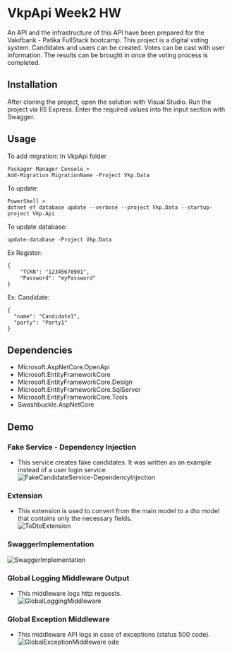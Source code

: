 # VkpApi Week2 HW


An API and the infrastructure of this API have been prepared for the Vakıfbank - Patika FullStack bootcamp. This project is a digital voting system. Candidates and users can be created. Votes can be cast with user information. The results can be brought in once the voting process is completed.


## Installation

After cloning the project, open the solution with Visual Studio. Run the project via IIS Express. Enter the required values ​​into the input section with Swagger.

## Usage

To add migration:
In VkpApi folder
```
Packager Manager Console > 
Add-Migration MigrationName -Project Vkp.Data
```

To update:
```
PowerShell >
dotnet ef database update --verbose --project Vkp.Data --startup-project Vkp.Api
```

To update database: 
```
update-database -Project Vkp.Data
```

Ex Register:
```
{
    "TCKN": "12345678901",
    "Password": "myPassword"
}
```

Ex: Candidate: 
```
{
  "name": "Candidate1",
  "party": "Party1"
}
```

## Dependencies
- Microsoft.AspNetCore.OpenApi
- Microsoft.EntityFrameworkCore
- Microsoft.EntityFrameworkCore.Design
- Microsoft.EntityFrameworkCore.SqlServer
- Microsoft.EntityFrameworkCore.Tools
- Swashbuckle.AspNetCore
    
## Demo

### Fake Service - Dependency Injection
- This service creates fake candidates. It was written as an example instead of a user login service. <br/>
![FakeCandidateService-DependencyInjection](https://github.com/kutaymalik/VkpApi/assets/56682209/7b6eb15f-d4ed-44a5-b94f-c464fa5925b7)

### Extension
- This extension is used to convert from the main model to a dto model that contains only the necessary fields. <br/>
![ToDtoExtension](https://github.com/kutaymalik/VkpApi/assets/56682209/f2afb296-6638-4471-82a5-7993425fc3ac)

### SwaggerImplementation
![SwaggerImplementation](https://github.com/kutaymalik/VkpApi/assets/56682209/80644afe-8061-428b-ae4d-70ae9bfa1e71)


### Global Logging Middleware Output
- This middleware logs http requests. <br/>
![GlobalLoggingMiddleware](https://github.com/kutaymalik/VkpApi/assets/56682209/454bb93f-117f-470a-80f3-c4eccdc41576)


### Global Exception Middleware 
- This middleware API logs in case of exceptions (status 500 code). <br/>
![GlobalExceptionMiddleware](https://github.com/kutaymalik/VkpApi/assets/56682209/90413010-8e1a-48aa-95b9-5dcddd967595)
ode






